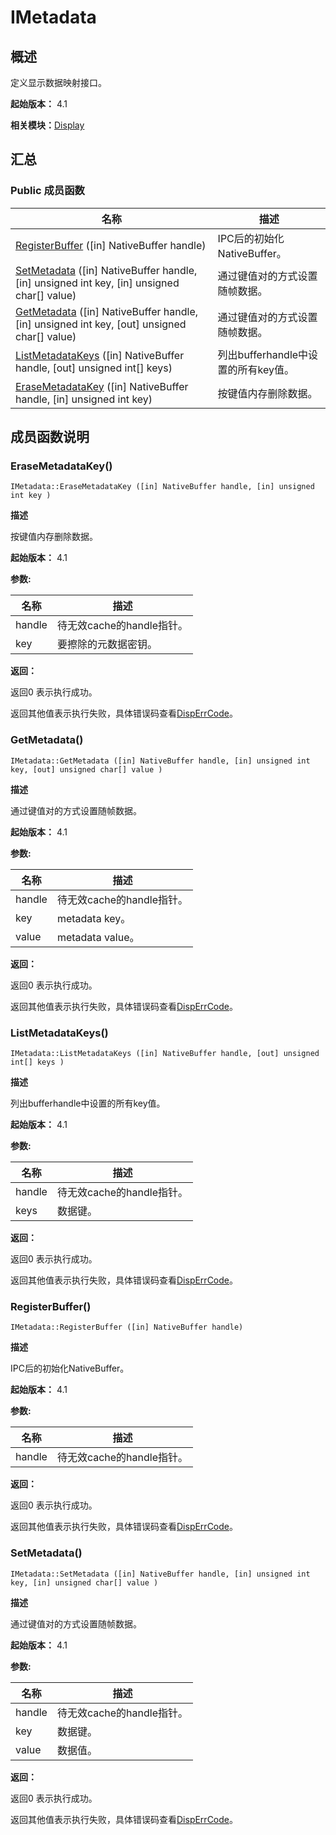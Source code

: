 # IMetadata

## 概述

定义显示数据映射接口。

**起始版本：** 4.1

**相关模块：**[Display](_display_v11.md)

## 汇总

### Public 成员函数

| 名称 | 描述 | 
| -------- | -------- |
| [RegisterBuffer](#registerbuffer) ([in] NativeBuffer handle) | IPC后的初始化NativeBuffer。 | 
| [SetMetadata](#setmetadata) ([in] NativeBuffer handle, [in] unsigned int key, [in] unsigned char[] value) | 通过键值对的方式设置随帧数据。 | 
| [GetMetadata](#getmetadata) ([in] NativeBuffer handle, [in] unsigned int key, [out] unsigned char[] value) | 通过键值对的方式设置随帧数据。 | 
| [ListMetadataKeys](#listmetadatakeys) ([in] NativeBuffer handle, [out] unsigned int[] keys) | 列出bufferhandle中设置的所有key值。 | 
| [EraseMetadataKey](#erasemetadatakey) ([in] NativeBuffer handle, [in] unsigned int key) | 按键值内存删除数据。 | 

## 成员函数说明

### EraseMetadataKey()

```
IMetadata::EraseMetadataKey ([in] NativeBuffer handle, [in] unsigned int key )
```

**描述**

按键值内存删除数据。

**起始版本：** 4.1

**参数:**

| 名称 | 描述 | 
| -------- | -------- |
| handle | 待无效cache的handle指针。 | 
| key | 要擦除的元数据密钥。 | 

**返回：**

返回0 表示执行成功。

返回其他值表示执行失败，具体错误码查看[DispErrCode](_display_v10.md#disperrcode)。

### GetMetadata()

```
IMetadata::GetMetadata ([in] NativeBuffer handle, [in] unsigned int key, [out] unsigned char[] value )
```

**描述**

通过键值对的方式设置随帧数据。

**起始版本：** 4.1

**参数:**

| 名称 | 描述 | 
| -------- | -------- |
| handle | 待无效cache的handle指针。 | 
| key | metadata key。 | 
| value | metadata value。 | 

**返回：**

返回0 表示执行成功。

返回其他值表示执行失败，具体错误码查看[DispErrCode](_display_v10.md#disperrcode)。

### ListMetadataKeys()

```
IMetadata::ListMetadataKeys ([in] NativeBuffer handle, [out] unsigned int[] keys )
```

**描述**

列出bufferhandle中设置的所有key值。

**起始版本：** 4.1

**参数:**

| 名称 | 描述 | 
| -------- | -------- |
| handle | 待无效cache的handle指针。 | 
| keys | 数据键。 | 

**返回：**

返回0 表示执行成功。

返回其他值表示执行失败，具体错误码查看[DispErrCode](_display_v10.md#disperrcode)。

### RegisterBuffer()

```
IMetadata::RegisterBuffer ([in] NativeBuffer handle)
```

**描述**

IPC后的初始化NativeBuffer。

**起始版本：** 4.1

**参数:**

| 名称 | 描述 | 
| -------- | -------- |
| handle | 待无效cache的handle指针。 | 

**返回：**

返回0 表示执行成功。

返回其他值表示执行失败，具体错误码查看[DispErrCode](_display_v10.md#disperrcode)。

### SetMetadata()

```
IMetadata::SetMetadata ([in] NativeBuffer handle, [in] unsigned int key, [in] unsigned char[] value )
```

**描述**

通过键值对的方式设置随帧数据。

**起始版本：** 4.1

**参数:**

| 名称 | 描述 | 
| -------- | -------- |
| handle | 待无效cache的handle指针。 | 
| key | 数据键。 | 
| value | 数据值。 | 

**返回：**

返回0 表示执行成功。

返回其他值表示执行失败，具体错误码查看[DispErrCode](_display_v10.md#disperrcode)。
